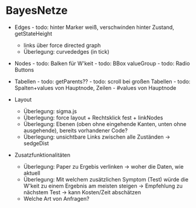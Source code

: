 # BayesNetze
- Edges
		- todo: hinter Marker weiß, verschwinden hinter Zustand, getStateHeight

	- links über force directed graph
	- Überlegung: curvededges (in tick)
	
- Nodes
		- todo: Balken für W'keit
		- todo: BBox valueGroup
		- todo: Radio Buttons
	
- Tabellen
		- todo: getParents??
		- todo: scroll bei großen Tabellen
		- todo: Spalten+values von Hauptnode, Zeilen - #values von Hauptnode
	
- Layout
	- Überlegung: sigma.js
	- Überlegung: force layout + Rechtsklick fest + linkNodes
	- Überlegung: Ebenen (oben ohne eingehende Kanten, unten ohne ausgehende), bereits vorhandener Code?
	- Überlegung: unsichtbare Links zwischen alle Zuständen -> sedgeDist
	
- Zusatzfunktionalitäten
	- Überlegung: Paper zu Ergebis verlinken -> woher die Daten, wie aktuell
	- Überlegung: Mit welchem zusätzlichen Symptom (Test) würde die W'keit zu einem Ergebnis am meisten steigen -> Empfehlung zu nächstem Test -> kann Kosten/Zeit abschätzen
	- Welche Art von Anfragen?
